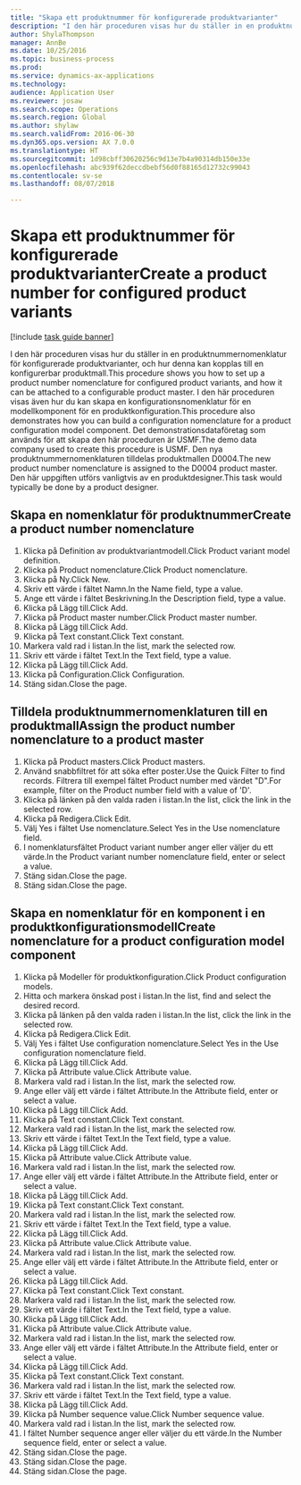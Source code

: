 ```yaml
--- 
title: "Skapa ett produktnummer för konfigurerade produktvarianter"
description: "I den här proceduren visas hur du ställer in en produktnummernomenklatur för konfigurerade produktvarianter, och hur denna kan kopplas till en konfigurerbar produktmall."
author: ShylaThompson
manager: AnnBe
ms.date: 10/25/2016
ms.topic: business-process
ms.prod: 
ms.service: dynamics-ax-applications
ms.technology: 
audience: Application User
ms.reviewer: josaw
ms.search.scope: Operations
ms.search.region: Global
ms.author: shylaw
ms.search.validFrom: 2016-06-30
ms.dyn365.ops.version: AX 7.0.0
ms.translationtype: HT
ms.sourcegitcommit: 1d98cbff30620256c9d13e7b4a90314db150e33e
ms.openlocfilehash: abc939f62deccdbebf56d0f88165d12732c99043
ms.contentlocale: sv-se
ms.lasthandoff: 08/07/2018

---
```

# <a name="create-a-product-number-for-configured-product-variants"></a><span data-ttu-id="3740d-103">Skapa ett produktnummer för konfigurerade produktvarianter</span><span class="sxs-lookup"><span data-stu-id="3740d-103">Create a product number for configured product variants</span></span>

[!include [task guide banner](../../includes/task-guide-banner.md)]

<span data-ttu-id="3740d-104">I den här proceduren visas hur du ställer in en produktnummernomenklatur för konfigurerade produktvarianter, och hur denna kan kopplas till en konfigurerbar produktmall.</span><span class="sxs-lookup"><span data-stu-id="3740d-104">This procedure shows you how to set up a product number nomenclature for configured product variants, and how it can be attached to a configurable product master.</span></span> <span data-ttu-id="3740d-105">I den här proceduren visas även hur du kan skapa en konfigurationsnomenklatur för en modellkomponent för en produktkonfiguration.</span><span class="sxs-lookup"><span data-stu-id="3740d-105">This procedure also demonstrates how you can build a configuration nomenclature for a product configuration model component.</span></span> <span data-ttu-id="3740d-106">Det demonstrationsdataföretag som används för att skapa den här proceduren är USMF.</span><span class="sxs-lookup"><span data-stu-id="3740d-106">The demo data company used to create this procedure is USMF.</span></span> <span data-ttu-id="3740d-107">Den nya produktnummernomenklaturen tilldelas produktmallen D0004.</span><span class="sxs-lookup"><span data-stu-id="3740d-107">The new product number nomenclature is assigned to the D0004 product master.</span></span> <span data-ttu-id="3740d-108">Den här uppgiften utförs vanligtvis av en produktdesigner.</span><span class="sxs-lookup"><span data-stu-id="3740d-108">This task would typically be done by a product designer.</span></span>


## <a name="create-a-product-number-nomenclature"></a><span data-ttu-id="3740d-109">Skapa en nomenklatur för produktnummer</span><span class="sxs-lookup"><span data-stu-id="3740d-109">Create a product number nomenclature</span></span>
1. <span data-ttu-id="3740d-110">Klicka på Definition av produktvariantmodell.</span><span class="sxs-lookup"><span data-stu-id="3740d-110">Click Product variant model definition.</span></span>
2. <span data-ttu-id="3740d-111">Klicka på Product nomenclature.</span><span class="sxs-lookup"><span data-stu-id="3740d-111">Click Product nomenclature.</span></span>
3. <span data-ttu-id="3740d-112">Klicka på Ny.</span><span class="sxs-lookup"><span data-stu-id="3740d-112">Click New.</span></span>
4. <span data-ttu-id="3740d-113">Skriv ett värde i fältet Namn.</span><span class="sxs-lookup"><span data-stu-id="3740d-113">In the Name field, type a value.</span></span>
5. <span data-ttu-id="3740d-114">Ange ett värde i fältet Beskrivning.</span><span class="sxs-lookup"><span data-stu-id="3740d-114">In the Description field, type a value.</span></span>
6. <span data-ttu-id="3740d-115">Klicka på Lägg till.</span><span class="sxs-lookup"><span data-stu-id="3740d-115">Click Add.</span></span>
7. <span data-ttu-id="3740d-116">Klicka på Product master number.</span><span class="sxs-lookup"><span data-stu-id="3740d-116">Click Product master number.</span></span>
8. <span data-ttu-id="3740d-117">Klicka på Lägg till.</span><span class="sxs-lookup"><span data-stu-id="3740d-117">Click Add.</span></span>
9. <span data-ttu-id="3740d-118">Klicka på Text constant.</span><span class="sxs-lookup"><span data-stu-id="3740d-118">Click Text constant.</span></span>
10. <span data-ttu-id="3740d-119">Markera vald rad i listan.</span><span class="sxs-lookup"><span data-stu-id="3740d-119">In the list, mark the selected row.</span></span>
11. <span data-ttu-id="3740d-120">Skriv ett värde i fältet Text.</span><span class="sxs-lookup"><span data-stu-id="3740d-120">In the Text field, type a value.</span></span>
12. <span data-ttu-id="3740d-121">Klicka på Lägg till.</span><span class="sxs-lookup"><span data-stu-id="3740d-121">Click Add.</span></span>
13. <span data-ttu-id="3740d-122">Klicka på Configuration.</span><span class="sxs-lookup"><span data-stu-id="3740d-122">Click Configuration.</span></span>
14. <span data-ttu-id="3740d-123">Stäng sidan.</span><span class="sxs-lookup"><span data-stu-id="3740d-123">Close the page.</span></span>

## <a name="assign-the-product-number-nomenclature-to-a-product-master"></a><span data-ttu-id="3740d-124">Tilldela produktnummernomenklaturen till en produktmall</span><span class="sxs-lookup"><span data-stu-id="3740d-124">Assign the product number nomenclature to a product master</span></span>
1. <span data-ttu-id="3740d-125">Klicka på Product masters.</span><span class="sxs-lookup"><span data-stu-id="3740d-125">Click Product masters.</span></span>
2. <span data-ttu-id="3740d-126">Använd snabbfiltret för att söka efter poster.</span><span class="sxs-lookup"><span data-stu-id="3740d-126">Use the Quick Filter to find records.</span></span> <span data-ttu-id="3740d-127">Filtrera till exempel fältet Product number med värdet "D".</span><span class="sxs-lookup"><span data-stu-id="3740d-127">For example, filter on the Product number field with a value of 'D'.</span></span>
3. <span data-ttu-id="3740d-128">Klicka på länken på den valda raden i listan.</span><span class="sxs-lookup"><span data-stu-id="3740d-128">In the list, click the link in the selected row.</span></span>
4. <span data-ttu-id="3740d-129">Klicka på Redigera.</span><span class="sxs-lookup"><span data-stu-id="3740d-129">Click Edit.</span></span>
5. <span data-ttu-id="3740d-130">Välj Yes i fältet Use nomenclature.</span><span class="sxs-lookup"><span data-stu-id="3740d-130">Select Yes in the Use nomenclature field.</span></span>
6. <span data-ttu-id="3740d-131">I nomenklatursfältet Product variant number anger eller väljer du ett värde.</span><span class="sxs-lookup"><span data-stu-id="3740d-131">In the Product variant number nomenclature field, enter or select a value.</span></span>
7. <span data-ttu-id="3740d-132">Stäng sidan.</span><span class="sxs-lookup"><span data-stu-id="3740d-132">Close the page.</span></span>
8. <span data-ttu-id="3740d-133">Stäng sidan.</span><span class="sxs-lookup"><span data-stu-id="3740d-133">Close the page.</span></span>

## <a name="create-nomenclature-for-a-product-configuration-model-component"></a><span data-ttu-id="3740d-134">Skapa en nomenklatur för en komponent i en produktkonfigurationsmodell</span><span class="sxs-lookup"><span data-stu-id="3740d-134">Create nomenclature for a product configuration model component</span></span>
1. <span data-ttu-id="3740d-135">Klicka på Modeller för produktkonfiguration.</span><span class="sxs-lookup"><span data-stu-id="3740d-135">Click Product configuration models.</span></span>
2. <span data-ttu-id="3740d-136">Hitta och markera önskad post i listan.</span><span class="sxs-lookup"><span data-stu-id="3740d-136">In the list, find and select the desired record.</span></span>
3. <span data-ttu-id="3740d-137">Klicka på länken på den valda raden i listan.</span><span class="sxs-lookup"><span data-stu-id="3740d-137">In the list, click the link in the selected row.</span></span>
4. <span data-ttu-id="3740d-138">Klicka på Redigera.</span><span class="sxs-lookup"><span data-stu-id="3740d-138">Click Edit.</span></span>
5. <span data-ttu-id="3740d-139">Välj Yes i fältet Use configuration nomenclature.</span><span class="sxs-lookup"><span data-stu-id="3740d-139">Select Yes in the Use configuration nomenclature field.</span></span>
6. <span data-ttu-id="3740d-140">Klicka på Lägg till.</span><span class="sxs-lookup"><span data-stu-id="3740d-140">Click Add.</span></span>
7. <span data-ttu-id="3740d-141">Klicka på Attribute value.</span><span class="sxs-lookup"><span data-stu-id="3740d-141">Click Attribute value.</span></span>
8. <span data-ttu-id="3740d-142">Markera vald rad i listan.</span><span class="sxs-lookup"><span data-stu-id="3740d-142">In the list, mark the selected row.</span></span>
9. <span data-ttu-id="3740d-143">Ange eller välj ett värde i fältet Attribute.</span><span class="sxs-lookup"><span data-stu-id="3740d-143">In the Attribute field, enter or select a value.</span></span>
10. <span data-ttu-id="3740d-144">Klicka på Lägg till.</span><span class="sxs-lookup"><span data-stu-id="3740d-144">Click Add.</span></span>
11. <span data-ttu-id="3740d-145">Klicka på Text constant.</span><span class="sxs-lookup"><span data-stu-id="3740d-145">Click Text constant.</span></span>
12. <span data-ttu-id="3740d-146">Markera vald rad i listan.</span><span class="sxs-lookup"><span data-stu-id="3740d-146">In the list, mark the selected row.</span></span>
13. <span data-ttu-id="3740d-147">Skriv ett värde i fältet Text.</span><span class="sxs-lookup"><span data-stu-id="3740d-147">In the Text field, type a value.</span></span>
14. <span data-ttu-id="3740d-148">Klicka på Lägg till.</span><span class="sxs-lookup"><span data-stu-id="3740d-148">Click Add.</span></span>
15. <span data-ttu-id="3740d-149">Klicka på Attribute value.</span><span class="sxs-lookup"><span data-stu-id="3740d-149">Click Attribute value.</span></span>
16. <span data-ttu-id="3740d-150">Markera vald rad i listan.</span><span class="sxs-lookup"><span data-stu-id="3740d-150">In the list, mark the selected row.</span></span>
17. <span data-ttu-id="3740d-151">Ange eller välj ett värde i fältet Attribute.</span><span class="sxs-lookup"><span data-stu-id="3740d-151">In the Attribute field, enter or select a value.</span></span>
18. <span data-ttu-id="3740d-152">Klicka på Lägg till.</span><span class="sxs-lookup"><span data-stu-id="3740d-152">Click Add.</span></span>
19. <span data-ttu-id="3740d-153">Klicka på Text constant.</span><span class="sxs-lookup"><span data-stu-id="3740d-153">Click Text constant.</span></span>
20. <span data-ttu-id="3740d-154">Markera vald rad i listan.</span><span class="sxs-lookup"><span data-stu-id="3740d-154">In the list, mark the selected row.</span></span>
21. <span data-ttu-id="3740d-155">Skriv ett värde i fältet Text.</span><span class="sxs-lookup"><span data-stu-id="3740d-155">In the Text field, type a value.</span></span>
22. <span data-ttu-id="3740d-156">Klicka på Lägg till.</span><span class="sxs-lookup"><span data-stu-id="3740d-156">Click Add.</span></span>
23. <span data-ttu-id="3740d-157">Klicka på Attribute value.</span><span class="sxs-lookup"><span data-stu-id="3740d-157">Click Attribute value.</span></span>
24. <span data-ttu-id="3740d-158">Markera vald rad i listan.</span><span class="sxs-lookup"><span data-stu-id="3740d-158">In the list, mark the selected row.</span></span>
25. <span data-ttu-id="3740d-159">Ange eller välj ett värde i fältet Attribute.</span><span class="sxs-lookup"><span data-stu-id="3740d-159">In the Attribute field, enter or select a value.</span></span>
26. <span data-ttu-id="3740d-160">Klicka på Lägg till.</span><span class="sxs-lookup"><span data-stu-id="3740d-160">Click Add.</span></span>
27. <span data-ttu-id="3740d-161">Klicka på Text constant.</span><span class="sxs-lookup"><span data-stu-id="3740d-161">Click Text constant.</span></span>
28. <span data-ttu-id="3740d-162">Markera vald rad i listan.</span><span class="sxs-lookup"><span data-stu-id="3740d-162">In the list, mark the selected row.</span></span>
29. <span data-ttu-id="3740d-163">Skriv ett värde i fältet Text.</span><span class="sxs-lookup"><span data-stu-id="3740d-163">In the Text field, type a value.</span></span>
30. <span data-ttu-id="3740d-164">Klicka på Lägg till.</span><span class="sxs-lookup"><span data-stu-id="3740d-164">Click Add.</span></span>
31. <span data-ttu-id="3740d-165">Klicka på Attribute value.</span><span class="sxs-lookup"><span data-stu-id="3740d-165">Click Attribute value.</span></span>
32. <span data-ttu-id="3740d-166">Markera vald rad i listan.</span><span class="sxs-lookup"><span data-stu-id="3740d-166">In the list, mark the selected row.</span></span>
33. <span data-ttu-id="3740d-167">Ange eller välj ett värde i fältet Attribute.</span><span class="sxs-lookup"><span data-stu-id="3740d-167">In the Attribute field, enter or select a value.</span></span>
34. <span data-ttu-id="3740d-168">Klicka på Lägg till.</span><span class="sxs-lookup"><span data-stu-id="3740d-168">Click Add.</span></span>
35. <span data-ttu-id="3740d-169">Klicka på Text constant.</span><span class="sxs-lookup"><span data-stu-id="3740d-169">Click Text constant.</span></span>
36. <span data-ttu-id="3740d-170">Markera vald rad i listan.</span><span class="sxs-lookup"><span data-stu-id="3740d-170">In the list, mark the selected row.</span></span>
37. <span data-ttu-id="3740d-171">Skriv ett värde i fältet Text.</span><span class="sxs-lookup"><span data-stu-id="3740d-171">In the Text field, type a value.</span></span>
38. <span data-ttu-id="3740d-172">Klicka på Lägg till.</span><span class="sxs-lookup"><span data-stu-id="3740d-172">Click Add.</span></span>
39. <span data-ttu-id="3740d-173">Klicka på Number sequence value.</span><span class="sxs-lookup"><span data-stu-id="3740d-173">Click Number sequence value.</span></span>
40. <span data-ttu-id="3740d-174">Markera vald rad i listan.</span><span class="sxs-lookup"><span data-stu-id="3740d-174">In the list, mark the selected row.</span></span>
41. <span data-ttu-id="3740d-175">I fältet Number sequence anger eller väljer du ett värde.</span><span class="sxs-lookup"><span data-stu-id="3740d-175">In the Number sequence field, enter or select a value.</span></span>
42. <span data-ttu-id="3740d-176">Stäng sidan.</span><span class="sxs-lookup"><span data-stu-id="3740d-176">Close the page.</span></span>
43. <span data-ttu-id="3740d-177">Stäng sidan.</span><span class="sxs-lookup"><span data-stu-id="3740d-177">Close the page.</span></span>
44. <span data-ttu-id="3740d-178">Stäng sidan.</span><span class="sxs-lookup"><span data-stu-id="3740d-178">Close the page.</span></span>


